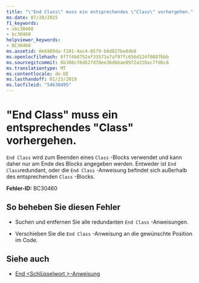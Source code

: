 ```yaml
---
title: "\"End Class\" muss ein entsprechendes \"Class\" vorhergehen."
ms.date: 07/20/2015
f1_keywords:
- vbc30460
- bc30460
helpviewer_keywords:
- BC30460
ms.assetid: 0e6989da-f281-4ac4-8579-b6d627be8de8
ms.openlocfilehash: 6f7f4b0752af33571e7af97fc656d124f0887bbb
ms.sourcegitcommit: 6b308cf6d627d78ee36dbbae8972a310ac7fd6c8
ms.translationtype: MT
ms.contentlocale: de-DE
ms.lasthandoff: 01/23/2019
ms.locfileid: "54638495"
---
```

# <a name="end-class-must-be-preceded-by-a-matching-class"></a>"End Class" muss ein entsprechendes "Class" vorhergehen.
`End Class` wird zum Beenden eines `Class` -Blocks verwendet und kann daher nur am Ende des Blocks angegeben werden. Entweder ist `End Class`redundant, oder die `End Class` -Anweisung befindet sich außerhalb des entsprechenden `Class` -Blocks.  
  
 **Fehler-ID:** BC30460  
  
## <a name="to-correct-this-error"></a>So beheben Sie diesen Fehler  
  
-   Suchen und entfernen Sie alle redundanten `End Class` -Anweisungen.  
  
-   Verschieben Sie die `End Class` -Anweisung an die gewünschte Position im Code.  
  
## <a name="see-also"></a>Siehe auch
- [End \<Schlüsselwort >-Anweisung](../../visual-basic/language-reference/statements/end-keyword-statement.md)
